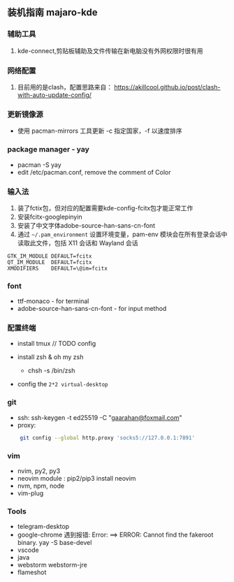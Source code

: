 ## 装机指南  majaro-kde

### 辅助工具
1. kde-connect,剪贴板辅助及文件传输在新电脑没有外网权限时很有用

### 网络配置
1. 目前用的是clash，配置思路来自：
https://akillcool.github.io/post/clash-with-auto-update-config/

### 更新镜像源
- 使用 pacman-mirrors 工具更新 -c 指定国家，-f 以速度排序

### package manager - yay
- pacman -S yay
- edit /etc/pacman.conf, remove the comment of Color

### 输入法
1. 装了fctix包，但对应的配置需要kde-config-fcitx包才能正常工作
2. 安装fcitx-googlepinyin
3. 安装了中文字体adobe-source-han-sans-cn-font
4. 通过 `~/.pam_environment` 设置环境变量，pam-env 模块会在所有登录会话中读取此文件，包括 X11 会话和 Wayland 会话
```
GTK_IM_MODULE DEFAULT=fcitx
QT_IM_MODULE  DEFAULT=fcitx
XMODIFIERS    DEFAULT=\@im=fcitx
```

### font
- ttf-monaco - for terminal
- adobe-source-han-sans-cn-font - for input method

### 配置终端
- install tmux // TODO config
- install zsh & oh my zsh 
	 - chsh -s /bin/zsh

- config the `2*2 virtual-desktop`

### git
- ssh:  ssh-keygen -t ed25519 -C "gaarahan@foxmail.com"
- proxy:
```bash
    git config --global http.proxy 'socks5://127.0.0.1:7891'
```

### vim
- nvim, py2, py3
- neovim module : pip2/pip3 install neovim
- nvm, npm, node
- vim-plug

### Tools
- telegram-desktop
- google-chrome
	遇到报错: Error: ==> ERROR: Cannot find the fakeroot binary.
	yay -S base-devel
- vscode
- java
- webstorm webstorm-jre
- flameshot
